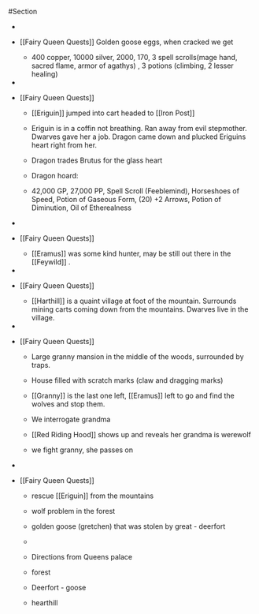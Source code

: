#Section

 - 
 - [[Fairy Queen Quests]]  Golden goose eggs, when cracked we get
	 - 400 copper, 10000 silver, 2000, 170, 3 spell scrolls(mage hand, sacred flame, armor of agathys) , 3 potions (climbing, 2 lesser healing)
 - 
 - [[Fairy Queen Quests]] 
	 - [[Eriguin]]  jumped into cart headed to [[Iron Post]] 
	 - Eriguin is in a coffin not breathing. Ran away from evil stepmother. Dwarves gave her a job. Dragon came down and plucked Eriguins heart right from her.
	 - Dragon trades Brutus for the glass heart
	 - Dragon hoard:
	 - 42,000 GP, 27,000 PP, Spell Scroll (Feeblemind), Horseshoes of Speed, Potion of Gaseous Form, (20) +2 Arrows, Potion of Diminution,  Oil of Etherealness
 - 
 - [[Fairy Queen Quests]] 
	 - [[Eramus]] was some kind hunter, may be still out there in the [[Feywild]]  .
 - 
 - [[Fairy Queen Quests]] 
	 - [[Harthill]]   is a quaint village at foot of the mountain. Surrounds mining carts coming down from the mountains. Dwarves live in the village.
 - 
 - [[Fairy Queen Quests]] 
	 - Large granny mansion in the middle of the woods, surrounded by traps.
	 - House filled with scratch marks (claw and dragging marks)
	 - [[Granny]] is the last one left, [[Eramus]] left to go and find the wolves and stop them.
	 - We interrogate grandma
	 - [[Red Riding Hood]]  shows up and reveals her grandma is werewolf
	 - we fight granny, she passes on
 - 
 - [[Fairy Queen Quests]] 
	 - rescue [[Eriguin]] from the mountains
	 - wolf problem in the forest
	 - golden goose (gretchen) that was stolen by great - deerfort
	 - 
	 - Directions from Queens palace
	 - forest
	 - Deerfort - goose
	 - hearthill